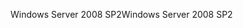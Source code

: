 <span data-ttu-id="08a58-101">Windows Server 2008 SP2</span><span class="sxs-lookup"><span data-stu-id="08a58-101">Windows Server 2008 SP2</span></span>
